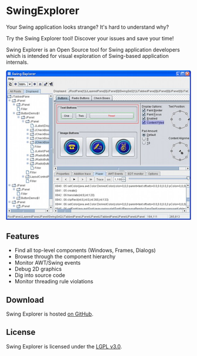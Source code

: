 SwingExplorer
=============

Your Swing application looks strange? It's hard to understand why?

Try the Swing Explorer tool! Discover your issues and save your time!

Swing Explorer is an Open Source tool for Swing application developers which is intended for visual exploration of Swing-based application internals.

![Swing Explorer inspecting Swing Set](images/swing_explorer_swing_set.jpg)

## Features

* Find all top-level components (Windows, Frames, Dialogs)
* Browse through the component hierarchy
* Monitor AWT/Swing events
* Debug 2D graphics
* Dig into source code
* Monitor threading rule violations

## Download

Swing Explorer is hosted [on GitHub](https://github.com/swingexplorer/swingexplorer-core).

## License

Swing Explorer is licensed under the [LGPL v3.0](https://www.gnu.org/licenses/lgpl-3.0.en.html).

